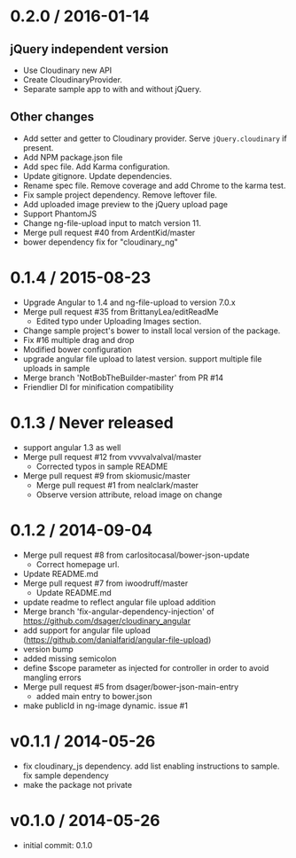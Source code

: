 
0.2.0 / 2016-01-14
==================

jQuery independent version
--------------------------

  * Use Cloudinary new API
  * Create CloudinaryProvider.
  * Separate sample app to with and without jQuery.

Other changes
-------------

  * Add setter and getter to Cloudinary provider. Serve `jQuery.cloudinary` if present.
  * Add NPM package.json file
  * Add spec file. Add Karma configuration.
  * Update gitignore. Update dependencies.
  * Rename spec file. Remove coverage and add Chrome to the karma test.
  * Fix sample project dependency. Remove leftover file.
  * Add uploaded image preview to the jQuery upload page
  * Support PhantomJS
  * Change ng-file-upload input to match version 11.
  * Merge pull request #40 from ArdentKid/master
  * bower dependency fix for "cloudinary_ng"

0.1.4 / 2015-08-23
==================

  * Upgrade Angular to 1.4 and ng-file-upload to version 7.0.x
  * Merge pull request #35 from BrittanyLea/editReadMe
    * Edited typo under Uploading Images section.
  * Change sample project's bower to install local version of the package.
  * Fix #16 multiple drag and drop
  * Modified bower configuration
  * upgrade angular file upload to latest version. support multiple file uploads in sample
  * Merge branch 'NotBobTheBuilder-master' from PR #14
  * Friendlier DI for minification compatibility

0.1.3 / Never released
======================

  * support angular 1.3 as well
  * Merge pull request #12 from vvvvalvalval/master
    * Corrected typos in sample README
  * Merge pull request #9 from skiomusic/master
    * Merge pull request #1 from nealclark/master
    * Observe version attribute, reload image on change

0.1.2 / 2014-09-04
==================

  * Merge pull request #8 from carlositocasal/bower-json-update
    * Correct homepage url.
  * Update README.md
  * Merge pull request #7 from iwoodruff/master
    * Update README.md
  * update readme to reflect angular file upload addition
  * Merge branch 'fix-angular-dependency-injection' of https://github.com/dsager/cloudinary_angular
  * add support for angular file upload (https://github.com/danialfarid/angular-file-upload)
  * version bump
  * added missing semicolon
  * define $scope parameter as injected for controller in order to avoid mangling errors
  * Merge pull request #5 from dsager/bower-json-main-entry
    * added main entry to bower.json
  * make publicId in ng-image dynamic. issue #1

v0.1.1 / 2014-05-26
===================

  * fix cloudinary_js dependency. add list enabling instructions to sample. fix sample dependency
  * make the package not private

v0.1.0 / 2014-05-26
===================

  * initial commit: 0.1.0
